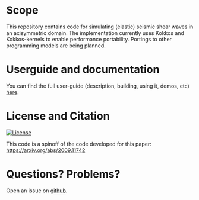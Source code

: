 # Scope
This repository contains code for simulating (elastic) seismic shear waves in an axisymmetric domain.
The implementation currently uses Kokkos and Kokkos-kernels to enable performance portability.
Portings to other programming models are being planned.

# Userguide and documentation
You can find the full user-guide (description, building, using it, demos, etc) [here](http://francescorizzi.net/shaw/).

# License and Citation

[![License](https://img.shields.io/badge/License-BSD%203--Clause-blue.svg)](https://opensource.org/licenses/BSD-3-Clause)

This code is a spinoff of the code developed for this paper: https://arxiv.org/abs/2009.11742


# Questions? Problems?
Open an issue on [github](https://github.com/fnrizzi/SHAW/issues).
